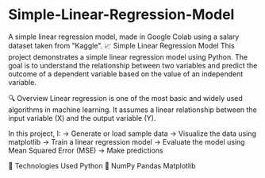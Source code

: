 # Simple-Linear-Regression-Model
A simple linear regression model, made in Google Colab using a salary dataset taken from "Kaggle".
📈 Simple Linear Regression Model
This project demonstrates a simple linear regression model using Python. The goal is to understand the relationship between two variables and predict the outcome of a dependent variable based on the value of an independent variable.

🔍 Overview
Linear regression is one of the most basic and widely used algorithms in machine learning. It assumes a linear relationship between the input variable (X) and the output variable (Y).

In this project, I:
-> Generate or load sample data
-> Visualize the data using matplotlib
-> Train a linear regression model
-> Evaluate the model using Mean Squared Error (MSE)
-> Make predictions

🧰 Technologies Used
Python 🐍
NumPy
Pandas
Matplotlib
